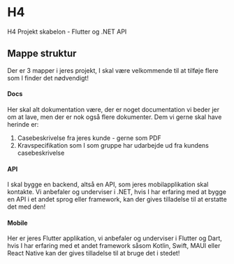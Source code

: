 # H4

H4 Projekt skabelon - Flutter og .NET API

## Mappe struktur

Der er 3 mapper i jeres projekt, I skal være velkommende til at tilføje flere som I finder det nødvendigt!

#### Docs

Her skal alt dokumentation være, der er noget documentation vi beder jer om at lave, men der er nok også flere dokumenter. Dem vi gerne skal have herinde er:

1. Casebeskrivelse fra jeres kunde - gerne som PDF
2. Kravspecifikation som I som gruppe har udarbejde ud fra kundens casebeskrivelse

#### API

I skal bygge en backend, altså en API, som jeres mobilapplikation skal kontakte. Vi anbefaler og underviser i .NET, hvis I har erfaring med at bygge en API i et andet sprog eller framework, kan der gives tilladelse til at erstatte det med den!

#### Mobile

Her er jeres Flutter applikation, vi anbefaler og underviser i Flutter og Dart, hvis I har erfaring med et andet framework såsom Kotlin, Swift, MAUI eller React Native kan der gives tilladelse til at bruge det i stedet!
